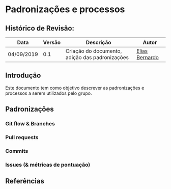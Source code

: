 # Padronizações e processos

## Histórico de Revisão:
|Data|Versão|Descrição|Autor|
|-|-|-|-|
|04/09/2019|0.1|Criação do documento, adição das padronizações | [Elias Bernardo](https://github.com/ebmm01)|

## Introdução

Este documento tem como objetivo descrever as padronizações e processos a serem utilizados pelo grupo.

## Padronizações

### Git flow & Branches

### Pull requests

### Commits

### Issues (& métricas de pontuação)

## Referências 
